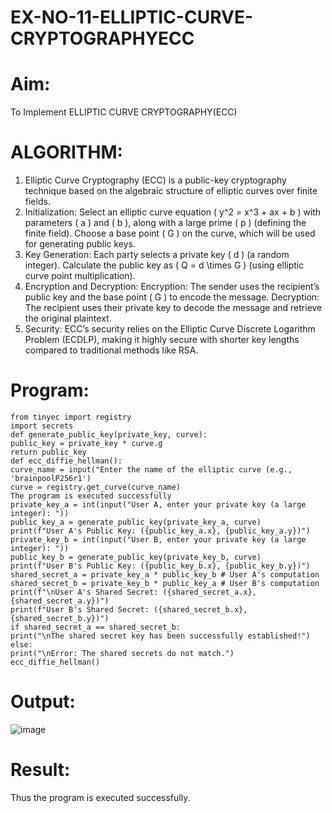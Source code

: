 # EX-NO-11-ELLIPTIC-CURVE-CRYPTOGRAPHYECC
# Aim:
To Implement ELLIPTIC CURVE CRYPTOGRAPHY(ECC)
# ALGORITHM:
1. Elliptic Curve Cryptography (ECC) is a public-key cryptography technique based on the
algebraic structure of elliptic curves over finite fields.
2. Initialization:
Select an elliptic curve equation ( y^2 = x^3 + ax + b ) with parameters ( a ) and ( b ),
along with a large prime ( p ) (defining the finite field).
Choose a base point ( G ) on the curve, which will be used for generating public keys.
3. Key Generation:
Each party selects a private key ( d ) (a random integer).
Calculate the public key as ( Q = d \times G ) (using elliptic curve point multiplication).
4. Encryption and Decryption:
Encryption: The sender uses the recipient’s public key and the base point ( G ) to encode
the message.
Decryption: The recipient uses their private key to decode the message and retrieve the
original plaintext.
5. Security: ECC’s security relies on the Elliptic Curve Discrete Logarithm Problem (ECDLP), making
it highly secure with shorter key lengths compared to traditional methods like RSA.
# Program:
```
from tinyec import registry
import secrets
def generate_public_key(private_key, curve):
public_key = private_key * curve.g
return public_key
def ecc_diffie_hellman():
curve_name = input("Enter the name of the elliptic curve (e.g., 'brainpoolP256r1')
curve = registry.get_curve(curve_name)
The program is executed successfully
private_key_a = int(input("User A, enter your private key (a large integer): "))
public_key_a = generate_public_key(private_key_a, curve)
print(f"User A's Public Key: ({public_key_a.x}, {public_key_a.y})")
private_key_b = int(input("User B, enter your private key (a large integer): "))
public_key_b = generate_public_key(private_key_b, curve)
print(f"User B's Public Key: ({public_key_b.x}, {public_key_b.y})")
shared_secret_a = private_key_a * public_key_b # User A's computation
shared_secret_b = private_key_b * public_key_a # User B's computation
print(f"\nUser A's Shared Secret: ({shared_secret_a.x}, {shared_secret_a.y})")
print(f"User B's Shared Secret: ({shared_secret_b.x}, {shared_secret_b.y})")
if shared_secret_a == shared_secret_b:
print("\nThe shared secret key has been successfully established!")
else:
print("\nError: The shared secrets do not match.")
ecc_diffie_hellman()
```
# Output:
![image](https://github.com/user-attachments/assets/d4d550e8-e5f2-4514-b0d9-2f42ab4661c8)

# Result:
  Thus the program is executed successfully.

